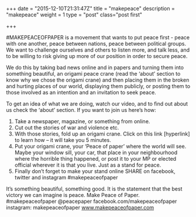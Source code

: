 +++
date = "2015-12-10T21:31:47Z"
title = "makepeace"
description = "makepeace"
weight = 1
type = "post"
class="post first"

+++

#MAKEPEACEOFPAPER is a movement that wants to put peace first - peace with one another, peace between nations, peace between political groups. We want to challenge ourselves and others to listen more, and talk less, and to be willing to risk giving up more of our position in order to secure peace.  

We do this by taking bad news online and in papers and turning them into something beautiful, an origami peace crane (read the ‘about’ section to know why we chose the origami crane) and then placing them in the broken and hurting places of our world, displaying them publicly, or posting them to those involved as an intention and an invitation to seek peace.

To get an idea of what we are doing, watch our video, and to find out about us check the ‘about’ section.
If you want to join us here’s how:

1. Take a newspaper, magazine, or something from online.
1. Cut out the stories of war and violence etc.
1. With those stories, fold up an origami crane. Click on this link [hyperlink] to learn how – it will take
you 5 minutes.
1. Put your origami crane, your ‘Peace of paper’ where the world will see. Maybe your window sill, your car, that place in your neighbourhood where the horrible thing happened, or post it to your MP or elected official wherever it is that you live. Just as a stand for peace.
1. Finally don’t forget to make your stand online SHARE on facebook, twitter and instagram #makepeaceofpaper

It’s something beautiful, something good. It is the statement that the best victory we can imagine is peace. Make Peace of Paper.
#makepeaceofpaper @peacepaper facebook.com/makepeaceofpaper instagram: makepeaceofpaper www.makepeaceofpaper.com
